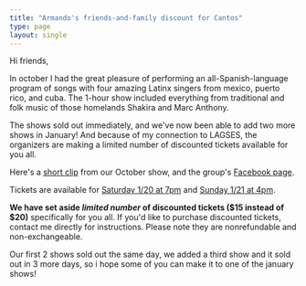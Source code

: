 ```yaml
---
title: "Armando's friends-and-family discount for Cantos"
type: page
layout: single
---
```


Hi friends,

In october I had the great pleasure of performing an
all-Spanish-language program of songs with four amazing Latinx singers
from mexico, puerto rico, and cuba.  The 1-hour show included
everything from traditional and folk music of those homelands
Shakira and Marc Anthony. 

The shows sold out immediately, and we've now been able to add two
more shows in January!  And because of my connection to LAGSES, the
organizers are making a limited number of discounted tickets available
for you all. 

Here's a [short clip](https://www.youtube.com/watch?v=N2782zx_LKw)
from our October show, and the group's [Facebook page](http://cantosdemitierra.com/).

Tickets are available for 
[Saturday 1/20 at 7pm](https://www.tickettailor.com/events/livemusic/1057788) and 
[Sunday 1/21 at 4pm](https://www.tickettailor.com/events/livemusic/1057789).

**We have set aside _limited number_ of discounted tickets ($15
instead of $20)** 
specifically for you all.  If you'd like to purchase
discounted tickets, contact me directly for instructions.  Please note
they are nonrefundable and non-exchangeable.  

Our first 2 shows sold
out the same day, we added a third show and it sold out in 3 more
days, so i hope some of you can make it to one of the january shows! 
